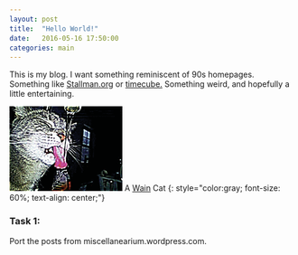 ```yaml
---
layout: post
title:  "Hello World!"
date:   2016-05-16 17:50:00
categories: main
---
```

This is my blog. I want something reminiscent of 90s homepages. Something like [Stallman.org](http://stallman.org) or [timecube.](timecube.com) Something weird, and hopefully a little entertaining.

![Rena](https://raw.githubusercontent.com/patmarks/patmarks.github.io/master/images/gif2.gif)
A [Wain](https://en.wikipedia.org/wiki/Louis_Wain) Cat
{: style="color:gray; font-size: 60%; text-align: center;"}


### Task 1:
Port the posts from miscellanearium.wordpress.com.
